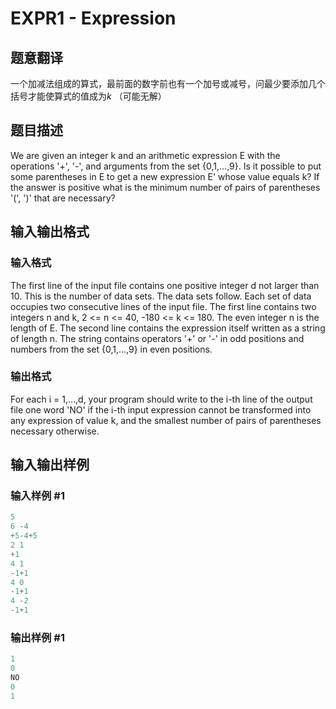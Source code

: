 # EXPR1 - Expression

## 题意翻译

一个加减法组成的算式，最前面的数字前也有一个加号或减号，问最少要添加几个括号才能使算式的值成为$k$ （可能无解）

## 题目描述

 We are given an integer k and an arithmetic expression E with the operations '+', '-', and arguments from the set {0,1,...,9}. Is it possible to put some parentheses in E to get a new expression E' whose value equals k? If the answer is positive what is the minimum number of pairs of parentheses '(', ')' that are necessary?

## 输入输出格式

### 输入格式

 The first line of the input file contains one positive integer d not larger than 10. This is the number of data sets. The data sets follow. Each set of data occupies two consecutive lines of the input file. The first line contains two integers n and k, 2 <= n <= 40, -180 <= k <= 180. The even integer n is the length of E. The second line contains the expression itself written as a string of length n. The string contains operators '+' or '-' in odd positions and numbers from the set {0,1,...,9} in even positions.

### 输出格式

 For each i = 1,...,d, your program should write to the i-th line of the output file one word 'NO' if the i-th input expression cannot be transformed into any expression of value k, and the smallest number of pairs of parentheses necessary otherwise.

## 输入输出样例

### 输入样例 #1

```cpp
5 
6 -4 
+5-4+5 
2 1 
+1 
4 1 
-1+1 
4 0 
-1+1 
4 -2 
-1+1
```


### 输出样例 #1

```cpp
1 
0 
NO 
0 
1
```


